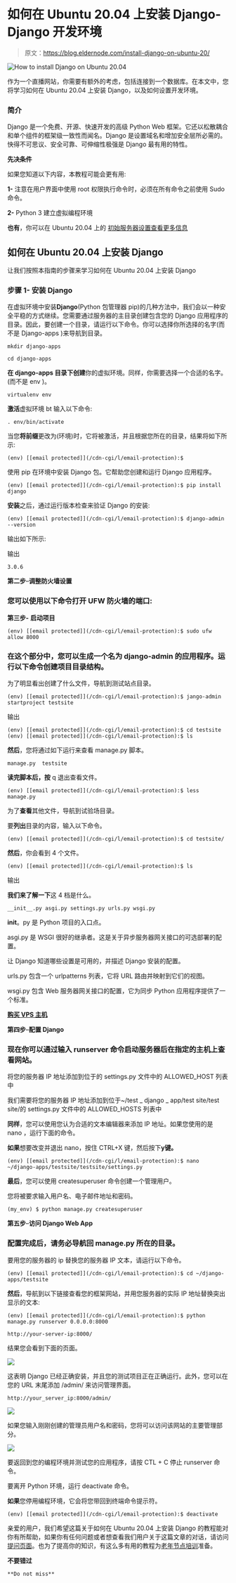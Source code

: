 # 如何在 Ubuntu 20.04 上安装 Django-Django 开发环境

> 原文：<https://blog.eldernode.com/install-django-on-ubuntu-20/>

![How to install Django on Ubuntu 20.04](img/2a7234ce277da015075f8ef152f872d3.png)

作为一个直播网站，你需要有额外的考虑，包括连接到一个数据库。在本文中，您将学习如何在 Ubuntu 20.04 上安装 Django，以及如何设置开发环境。

### 简介

Django 是一个免费、开源、快速开发的高级 Python Web 框架。它还以松散耦合和单个组件的框架级一致性而闻名。Django 是设置域名和增加安全层所必需的。快得不可思议、安全可靠、可伸缩性极强是 Django 最有用的特性。

**先决条件**

如果您知道以下内容，本教程可能会更有用:

**1-** 注意在用户界面中使用 root 权限执行命令时，必须在所有命令之前使用 Sudo 命令。

**2-** Python 3 建立虚拟编程环境

**也有**，你可以在 Ubuntu 20.04 上的 [初始服务器设置查看更多信息](https://eldernode.com/initial-server-setup-on-ubuntu-20/)

## 如何在 Ubuntu 20.04 上安装 Django

让我们按照本指南的步骤来学习如何在 Ubuntu 20.04 上安装 Django

### **步骤 1-** **安装 Django**

在虚拟环境中安装**Django**(Python 包管理器 pip)的几种方法中，我们会以一种安全平稳的方式继续。您需要通过服务器的主目录创建包含您的 Django 应用程序的目录。因此，要创建一个目录，请运行以下命令。你可以选择你所选择的名字(而不是 Django-apps )来导航到目录。

```
mkdir django-apps
```

```
cd django-apps
```

**在 django-apps 目录下创建**你的虚拟环境。同样，你需要选择一个合适的名字。(而不是 env )。

```
virtualenv env 
```

**激活**虚拟环境 bt 输入以下命令:

```
. env/bin/activate 
```

当您**将前缀**更改为(环境)时，它将被激活，并且根据您所在的目录，结果将如下所示:

```
(env) [[email protected]](/cdn-cgi/l/email-protection):$
```

使用 pip 在环境中安装 Django 包。它帮助您创建和运行 Django 应用程序。

```
(env) [[email protected]](/cdn-cgi/l/email-protection):$ pip install django
```

**安装**之后，通过运行版本检查来验证 Django 的安装:

```
(env) [[email protected]](/cdn-cgi/l/email-protection):$ django-admin --version
```

输出如下所示:

输出

```
3.0.6
```

**第二步**–**调整防火墙设置**

### 您可以使用以下命令打开 **UFW 防火墙**的端口:

**第三步-** **启动项目**

```
(env) [[email protected]](/cdn-cgi/l/email-protection):$ sudo ufw allow 8000
```

### 在这个部分中，您可以**生成**一个名为 django-admin 的应用程序。运行以下命令创建项目目录结构。

为了明显看出创建了什么文件，导航到测试站点目录。

```
(env) [[email protected]](/cdn-cgi/l/email-protection):$ jango-admin startproject testsite
```

输出

```
(env) [[email protected]](/cdn-cgi/l/email-protection):$ cd testsite  (env) [[email protected]](/cdn-cgi/l/email-protection):$ ls
```

**然后**，您将通过如下运行来查看 manage.py 脚本。

```
manage.py  testsite
```

**读完脚本后，按** q 退出查看文件。

```
(env) [[email protected]](/cdn-cgi/l/email-protection):$ less manage.py
```

为了**查看**其他文件，导航到试验场目录。

要**列出**目录的内容，输入以下命令。

```
(env) [[email protected]](/cdn-cgi/l/email-protection):$ cd testsite/
```

**然后**，你会看到 4 个文件。

```
(env) [[email protected]](/cdn-cgi/l/email-protection):$ ls
```

输出

**我们来了解一下**这 4 档是什么。

```
__init__.py asgi.py settings.py urls.py wsgi.py 
```

__init__。py 是 Python 项目的入口点。

asgi.py 是 WSGI 很好的继承者。这是关于异步服务器网关接口的可选部署的配置。

让 Django 知道哪些设置是可用的，并描述 Django 安装的配置。

urls.py 包含一个 urlpatterns 列表，它将 URL 路由并映射到它们的视图。

wsgi.py 包含 Web 服务器网关接口的配置，它为同步 Python 应用程序提供了一个标准。

[**购买 VPS 主机**](https://eldernode.com/vps-hosting/)

**第四步**–**配置 Django**

### **现在**你可以通过输入 runserver 命令启动服务器后在指定的主机上查看网站。

将您的服务器 IP 地址添加到位于的 settings.py 文件中的 ALLOWED_HOST 列表中

我们需要将您的服务器 IP 地址添加到位于~/test _ django _ app/test site/test site/的 settings.py 文件中的 ALLOWED_HOSTS 列表中

**同样**，您可以使用您认为合适的文本编辑器来添加 IP 地址。如果您使用的是 nano ，运行下面的命令。

**如果**想要改变并退出 nano，按住 CTRL+X 键，然后按下**y键。**

```
(env) [[email protected]](/cdn-cgi/l/email-protection):$ nano ~/django-apps/testsite/testsite/settings.py
```

**最后**，您可以使用 createsuperuser 命令创建一个管理用户。

您将被要求输入用户名、电子邮件地址和密码。

```
(my_env) $ python manage.py createsuperuser
```

**第五步**–**访问 Django Web App**

### 配置完成后，请务必导航回 manage.py 所在的目录。

要用您的服务器的 ip 替换您的服务器 IP 文本，请运行以下命令。

```
(env) [[email protected]](/cdn-cgi/l/email-protection):$ cd ~/django-apps/testsite 
```

**然后**，导航到以下链接查看您的框架网站，并用您服务器的实际 IP 地址替换突出显示的文本:

```
(env) [[email protected]](/cdn-cgi/l/email-protection):$ python manage.py runserver 0.0.0.0:8000 
```

```
http://your-server-ip:8000/
```

结果您会看到下面的页面。

![](img/8cda51c0e7eec383c0ae20e895680787.png)

这表明 Django 已经正确安装，并且您的测试项目正在正确运行。此外，您可以在您的 URL 末尾添加 /admin/ 来访问管理界面。

```
http://your_server_ip:8000/admin/
```

![](img/1fa4475e7da621b5680f3f43f6bdb99d.png)

如果您输入刚刚创建的管理员用户名和密码，您将可以访问该网站的主要管理部分。

![](img/b8f9d4658179394a8af5b57cd58cc2d9.png)

要返回到您的编程环境并测试您的应用程序，请按 CTL + C 停止 runserver 命令。

要离开 Python 环境，运行 deactivate 命令。

**如果**您停用编程环境，它会将您带回到终端命令提示符。

```
(env) [[email protected]](/cdn-cgi/l/email-protection):$ deactivate
```

亲爱的用户，我们希望这篇关于如何在 Ubuntu 20.04 上安装 Django 的教程能对你有所帮助，如果你有任何问题或者想查看我们用户关于这篇文章的对话，请访问[提问页面](https://eldernode.com/ask)。也为了提高你的知识，有这么多有用的教程为[老年节点培训](https://eldernode.com/blog/)准备。

**不要错过**

``**Do not miss**``